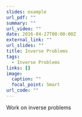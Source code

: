 ```yaml
---
slides: example
url_pdf: ""
summary: ""
url_video: ""
date: 2016-04-27T00:00:00Z
external_link: ""
url_slides: ""
title: Inverse Problems
tags:
  - Inverse Problems
links: []
image:
  caption: ""
  focal_point: Smart
url_code: ""
---
```

Work on inverse problems